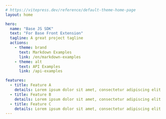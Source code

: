 ```yaml
---
# https://vitepress.dev/reference/default-theme-home-page
layout: home

hero:
  name: "Base JS SDK"
  text: "For Base Front Extension"
  tagline: A great project tagline
  actions:
    - theme: brand
      text: Markdown Examples
      link: /en/markdown-examples
    - theme: alt
      text: API Examples
      link: /api-examples

features:
  - title: Feature A
    details: Lorem ipsum dolor sit amet, consectetur adipiscing elit
  - title: Feature B
    details: Lorem ipsum dolor sit amet, consectetur adipiscing elit
  - title: Feature C
    details: Lorem ipsum dolor sit amet, consectetur adipiscing elit
---
```


